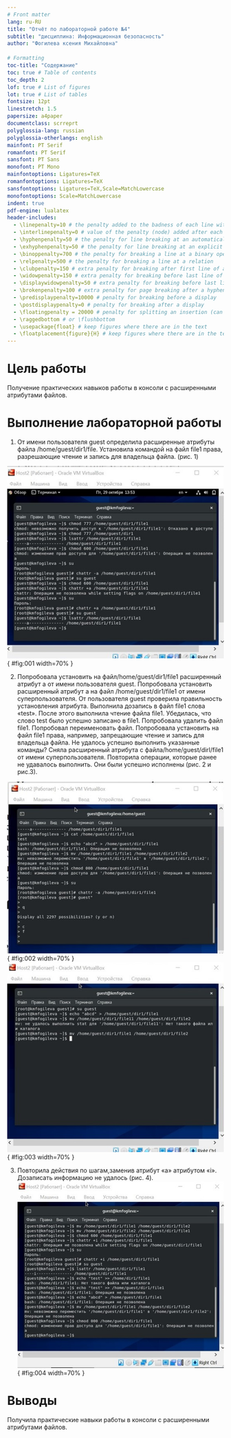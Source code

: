 ```yaml
---
# Front matter
lang: ru-RU
title: "Отчёт по лабораторной работе №4"
subtitle: "дисциплина: Информационная безопасность"
author: "Фогилева ксения Михайловна"

# Formatting
toc-title: "Содержание"
toc: true # Table of contents
toc_depth: 2
lof: true # List of figures
lot: true # List of tables
fontsize: 12pt
linestretch: 1.5
papersize: a4paper
documentclass: scrreprt
polyglossia-lang: russian
polyglossia-otherlangs: english
mainfont: PT Serif
romanfont: PT Serif
sansfont: PT Sans
monofont: PT Mono
mainfontoptions: Ligatures=TeX
romanfontoptions: Ligatures=TeX
sansfontoptions: Ligatures=TeX,Scale=MatchLowercase
monofontoptions: Scale=MatchLowercase
indent: true
pdf-engine: lualatex
header-includes:
  - \linepenalty=10 # the penalty added to the badness of each line within a paragraph (no associated penalty node) Increasing the value makes tex try to have fewer lines in the paragraph.
  - \interlinepenalty=0 # value of the penalty (node) added after each line of a paragraph.
  - \hyphenpenalty=50 # the penalty for line breaking at an automatically inserted hyphen
  - \exhyphenpenalty=50 # the penalty for line breaking at an explicit hyphen
  - \binoppenalty=700 # the penalty for breaking a line at a binary operator
  - \relpenalty=500 # the penalty for breaking a line at a relation
  - \clubpenalty=150 # extra penalty for breaking after first line of a paragraph
  - \widowpenalty=150 # extra penalty for breaking before last line of a paragraph
  - \displaywidowpenalty=50 # extra penalty for breaking before last line before a display math
  - \brokenpenalty=100 # extra penalty for page breaking after a hyphenated line
  - \predisplaypenalty=10000 # penalty for breaking before a display
  - \postdisplaypenalty=0 # penalty for breaking after a display
  - \floatingpenalty = 20000 # penalty for splitting an insertion (can only be split footnote in standard LaTeX)
  - \raggedbottom # or \flushbottom
  - \usepackage{float} # keep figures where there are in the text
  - \floatplacement{figure}{H} # keep figures where there are in the text
---
```


# Цель работы

Получение практических навыков работы в консоли с расширенными атрибутами файлов.

# Выполнение лабораторной работы

1. От имени пользователя guest определила расширенные атрибуты файла /home/guest/dir1/file. Установила командой на файл file1 права, разрешающие чтение и запись для владельца файла. (рис. 1)

![Рис. 1.](image/1.jpg){ #fig:001 width=70% }

2. Попробовала установить на файл/home/guest/dir1/file1 расширенный атрибут a от имени пользователя guest. Попробовала установить расширенный атрибут a на файл /home/guest/dir1/file1 от имени суперпользователя. От пользователя guest проверила правильность установления атрибута. Выполнила дозапись в файл file1 слова «test». После этого выполнила чтение файла file1. Убедилась, что слово test было успешно записано в file1. Попробовала удалить файл file1. Попробовал переименовать файл. Попробовала установить на файл file1 права, например, запрещающие чтение и запись для владельца файла. Не удалось успешно выполнить указанные команды? Сняла расширенный атрибутa с файла/home/guest/dirl/file1 от имени суперпользователя. Повторила операции, которые ранее не удавалось выполнить. Они были успешно исполнены (рис. 2 и рис.3).

![Рис. 2.](image/2.jpg){ #fig:002 width=70% }
![Рис. 3.](image/3.jpg){ #fig:003 width=70% }

3. Повторила действия по шагам,заменив атрибут «a» атрибутом «i». Дозаписать информацию не удалось (рис. 4).
![Рис. 4.](image/4.jpg){ #fig:004 width=70% }

# Выводы

Получила практические навыки работы в консоли с расширенными атрибутами файлов.
